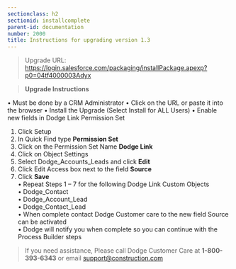 ```yaml
---
sectionclass: h2
sectionid: installcomplete
parent-id: documentation
number: 2000
title: Instructions for upgrading version 1.3 
---
```


> Upgrade URL:   https://login.salesforce.com/packaging/installPackage.apexp?p0=04tf4000003Adyx

> **Upgrade Instructions**

•	Must be done by a CRM Administrator
•	Click on the URL or paste it into the browser
•	Install the Upgrade (Select Install for ALL Users)
•	Enable new fields in Dodge Link Permission Set
1.	Click Setup
2.	In Quick Find type **Permission Set**
3.	Click on the Permission Set Name **Dodge Link**
4.	Click on Object Settings
5.	Select Dodge_Accounts_Leads and click **Edit**
6.	Click Edit Access box next to the field **Source**
7.	Click **Save**<br>
•	Repeat Steps 1 – 7 for the following Dodge Link Custom Objects<br>
•	Dodge_Contact<br>
•	Dodge_Account_Lead<br>
•	Dodge_Contact_Lead<br>
•	When complete contact Dodge Customer care to the new field Source can be activated<br>
•	Dodge will notify you when complete so you can continue with the Process Builder steps


> If you need assistance, Please call Dodge Customer Care at **1-800-393-6343** or email support@construction.com
